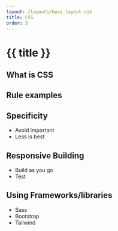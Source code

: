 ```yaml
---
layout: /layouts/base_layout.njk
title: CSS
order: 3
---
```

# {{ title }}

## What is CSS
## Rule examples
## Specificity
- Avoid important
- Less is best
## Responsive Building
- Build as you go
- Test
## Using Frameworks/libraries
- Sass
- Bootstrap
- Tailwind

